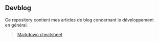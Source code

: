 ## Devblog
Ce repository contient mes articles de blog concernant le développement en général.

> [Markdown cheatsheet](https://github.github.com/gfm/)